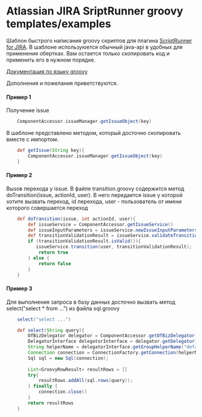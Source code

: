 # Atlassian JIRA SriptRunner groovy templates/examples
Шаблон быстрого написания groovy скриптов для плагина [ScriptRunner for JIRA](https://marketplace.atlassian.com/plugins/com.onresolve.jira.groovy.groovyrunner/overview).
В шаблоне используюется обычный java-api в удобных для применения обертках.
Вам остается только скопировать код и применить его в нужном порядке.

[Документация по языку groovy](http://groovy-lang.org/documentation.html)

Дополнения и пожелания приветствуются. 

#### Пример 1
Получение issue
```groovy
	ComponentAccessor.issueManager.getIssueObject(key)
```

В шаблоне представлено методом, который досточно скопировать вместе с импортом.
```groovy
	def getIssue(String key){
		ComponentAccessor.issueManager.getIssueObject(key)
	}
```

#### Пример 2
Вызов перехода у issue. В файлe transition.groovy содержится метод doTransition(issue, actionId, user). 
В него передается issue у которой хотите вызвать переход, id перехода, user - пользователь от имени которого совершается переход
```groovy
	def doTransition(issue, int actionId, user){
	    def issueService = ComponentAccessor.getIssueService()
	    def issueInputParameters = issueService.newIssueInputParameters();
	    def transitionValidationResult = issueService.validateTransition(user, issue.id, actionId, issueInputParameters);
	    if (transitionValidationResult.isValid()){
	       issueService.transition(user, transitionValidationResult);
	        return true
	    } else {
	        return false
	    }
	}
```

#### Пример 3
Для выполнения запроса в базу данных досточно вызвать метод select("select * from ...") из файла sql.groovy
```groovy
	select("select ...")

	def select(String query){
	    OfBizDelegator delegator = ComponentAccessor.getOfBizDelegator();
	    DelegatorInterface delegatorInterface = delegator.getDelegatorInterface();
	    String helperName = delegatorInterface.getGroupHelperName("default");
	    Connection connection = ConnectionFactory.getConnection(helperName);
	    Sql sql = new Sql(connection);
	    
	    List<GroovyRowResult> resultRows = []
	    try{
	        resultRows.addAll(sql.rows(query));
	    } finally {
	        connection.close()
	    }
	    return resultRows
	}
```


